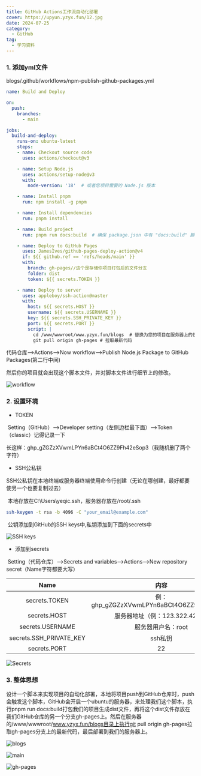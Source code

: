 ```yaml
---
title: GitHub Actions工作流自动化部署
cover: https://upyun.yzyx.fun/12.jpg
date: 2024-07-25
category:
  - GitHub
tag:
  - 学习资料
---
```


<!-- more -->

### 1. 添加yml文件

blogs/.github/workflows/npm-publish-github-packages.yml

```yaml
name: Build and Deploy

on:
  push:
    branches:
      - main

jobs:
  build-and-deploy:
    runs-on: ubuntu-latest
    steps:
    - name: Checkout source code
      uses: actions/checkout@v3

    - name: Setup Node.js
      uses: actions/setup-node@v3
      with:
        node-version: '18'  # 或者您项目需要的 Node.js 版本

    - name: Install pnpm
      run: npm install -g pnpm

    - name: Install dependencies
      run: pnpm install

    - name: Build project
      run: pnpm run docs:build  # 确保 package.json 中有 "docs:build" 脚本

    - name: Deploy to GitHub Pages
      uses: JamesIves/github-pages-deploy-action@v4
      if: ${{ github.ref == 'refs/heads/main' }}
      with:
        branch: gh-pages//这个是存储你项目打包后的文件分支
        folder: dist
        token: ${{ secrets.TOKEN }}

    - name: Deploy to server
      uses: appleboy/ssh-action@master
      with:
        host: ${{ secrets.HOST }}
        username: ${{ secrets.USERNAME }}
        key: ${{ secrets.SSH_PRIVATE_KEY }}
        port: ${{ secrets.PORT }}
        script: |
          cd /www/wwwroot/www.yzyx.fun/blogs  # 替换为您的项目在服务器上的位置
          git pull origin gh-pages # 拉取最新代码
```

代码仓库-->Actions-->Now workflow-->Publish Node.js Package to GitHub Packages(第二行中间)

然后你的项目就会出现这个脚本文件，并对脚本文件进行细节上的修改。

![workflow](\assets\image-20240725171622658.png)

### 2. 设置环境

- TOKEN

​	Setting（GitHub）-->Developer setting（左侧边栏最下面）-->Token（classic）记得记录一下

​	长这样：ghp_gZGZzXVwmLPYn6aBCt4O6ZZ9Fh42eSop3（我随机删了两个字符）

- SSH公私钥

​	SSH公私钥在本地终端或服务器终端使用命令行创建（无论在哪创建，最好都要使另一个也要复制过去）

​	本地存放在C:\Users\yeqic\.ssh，服务器存放在/root/.ssh

```bash
ssh-keygen -t rsa -b 4096 -C "your_email@example.com"
```

​	公钥添加到GitHub的SSH keys中,私钥添加到下面的secrets中

![SSH keys](\assets\image-20240725171228632.png)

- 添加到secrets

​	Setting（代码仓库）-->Secrets and variables-->Actions-->New repository secret（Name字符都要大写）

|          Name           |                   内容                    |
| :---------------------: | :---------------------------------------: |
|      secrets.TOKEN      | 例：ghp_gZGZzXVwmLPYn6aBCt4O6ZZ9Fh42eSop3 |
|      secrets.HOST       |      服务器地址（例：123.322.42.5）       |
|    secrets.USERNAME     |            服务器用户名：root             |
| secrets.SSH_PRIVATE_KEY |                  ssh私钥                  |
|      secrets.PORT       |                    22                     |

![Secrets](\assets\image-20240725171552804.png)

### 3. 整体思想

​	设计一个脚本来实现项目的自动化部署，本地将项目push到GitHub仓库时，push会触发这个脚本，GitHub会开启一个ubuntu的服务器，来处理我们这个脚本，执行pnpm run docs:build打包我们的项目生成dist文件，再将这个dist文件存放在我们GitHub仓库的另一个分支gh-pages上。然后在服务器的/www/wwwroot/www.yzyx.fun/blogs目录上执行git pull origin gh-pages拉取gh-pages分支上的最新代码，最后部署到我们的服务器上。

![blogs](\assets\image-20240725183051071.png)

![main](\assets\image-20240725183104336.png)

![gh-pages](\assets\image-20240725183124075.png)







































